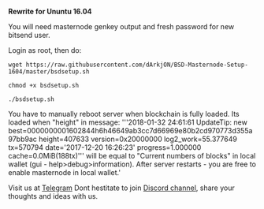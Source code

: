 **Rewrite for Ununtu 16.04**

You will need masternode genkey output and fresh password for new bitsend user.

Login as root, then do:

`wget https://raw.githubusercontent.com/dArkjON/BSD-Masternode-Setup-1604/master/bsdsetup.sh`

`chmod +x bsdsetup.sh`

`./bsdsetup.sh`


You have to manually reboot server when blockchain is fully loaded.
Its loaded when "height" in message:
'''2018-01-32 24:61:61 UpdateTip: new best=0000000001602844h6h46649ab3cc7d66969e80b2cd970773d355a97bb9ac height=407633 version=0x20000000 log2_work=55.377649 tx=570794 date='2017-12-20 16:26:23' progress=1.000000 cache=0.0MiB(188tx)'''
will be equal to "Current numbers of blocks" in local wallet (gui - help>debug>information).
After server restarts - you are free to enable masternode in local wallet.'

Visit us at [Telegram](https://t.me/BSD_Bitsend)
Dont hestitate to join [Discord channel](https://discord.gg/DNfazhS), share your thoughts and ideas with us.
